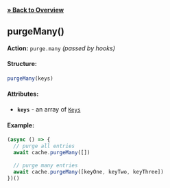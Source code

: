 [**» Back to Overview**](https://github.com/azurydev/cachu/tree/current#features)

## purgeMany()

**Action:** `purge.many` *(passed by hooks)*

#### Structure:

```js
purgeMany(keys)
```

#### Attributes:

- **`keys`** - an array of [`Keys`](https://github.com/azurydev/cachu/blob/current/guide/types/key.md)

#### Example:

```js
(async () => {
  // purge all entries
  await cache.purgeMany([])
  
  // purge many entries
  await cache.purgeMany([keyOne, keyTwo, keyThree])
})()
```